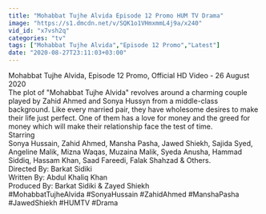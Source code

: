 ```yaml
---
title: "Mohabbat Tujhe Alvida Episode 12 Promo HUM TV Drama"
image: "https://s1.dmcdn.net/v/SQK1o1VHmxmmL4j9a/x240"
vid_id: "x7vsh2q"
categories: "tv"
tags: ["Mohabbat Tujhe Alvida","Episode 12 Promo","Latest"]
date: "2020-08-27T23:11:03+03:00"
---
```

Mohabbat Tujhe Alvida, Episode 12 Promo, Official HD Video - 26 August 2020   <br>The plot of &quot;Mohabbat Tujhe Alvida&quot; revolves around a charming couple played by Zahid Ahmed and Sonya Hussyn from a middle-class background. Like every married pair, they have wholesome desires to make their life just perfect. One of them has a love for money and the greed for money which will make their relationship face the test of time.  <br>Starring  <br>Sonya Hussain, Zahid Ahmed, Mansha Pasha, Jawed Shiekh, Sajida Syed, Angeline Malik, Mizna Waqas, Muzaina Malik, Syeda Anusha, Hammad Siddiq, Hassam Khan, Saad Fareedi, Falak Shahzad &amp; Others.  <br>Directed By: Barkat Sidiki  <br>Written By: Abdul Khaliq Khan  <br>Produced By: Barkat Sidiki &amp; Zayed Shiekh  <br>#MohabbatTujheAlvida #SonyaHussain #ZahidAhmed #ManshaPasha #JawedShiekh #HUMTV #Drama
